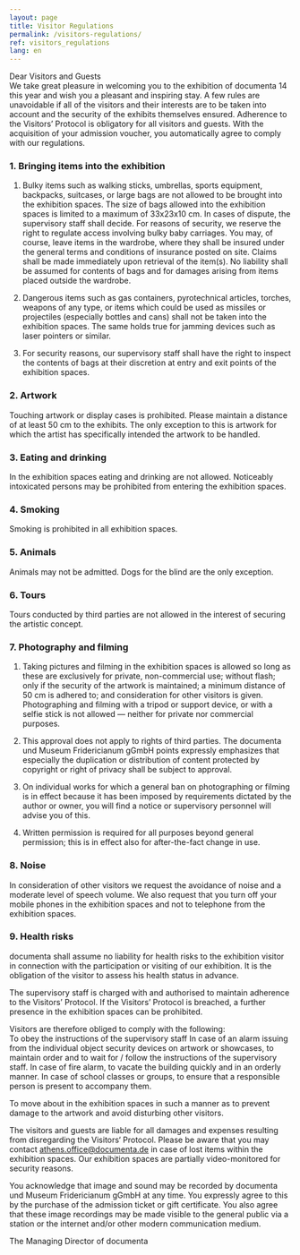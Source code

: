 ```yaml
---
layout: page
title: Visitor Regulations
permalink: /visitors-regulations/
ref: visitors_regulations
lang: en
---
```


Dear Visitors and Guests <br>
We take great pleasure in welcoming you to the exhibition of documenta 14 this year and wish you a pleasant and inspiring stay. A few rules are unavoidable if all of the visitors and their interests are to be taken into account and the security of the exhibits themselves ensured. Adherence to the Visitors’ Protocol is obligatory for all visitors and guests. With the acquisition of your admission voucher, you automatically agree to comply with our regulations.

### 1. Bringing items into the exhibition

1. Bulky items such as walking sticks, umbrellas, sports equipment, backpacks, suitcases, or large bags are not allowed to be brought into the exhibition spaces. The size of bags allowed into the exhibition spaces is limited to a maximum of 33x23x10 cm. In cases of dispute, the supervisory staff shall decide. For reasons of security, we reserve the right to regulate access involving bulky baby carriages. You may, of course, leave items in the wardrobe, where they shall be insured under the general terms and conditions of insurance posted on site. Claims shall be made immediately upon retrieval of the item(s). No liability shall be assumed for contents of bags and for damages arising from items placed outside the wardrobe. 

2. Dangerous items such as gas containers, pyrotechnical articles, torches, weapons of any type, or items which could be used as missiles or projectiles (especially bottles and cans) shall not be taken into the exhibition spaces. The same holds true for jamming devices such as laser pointers or similar.

3. For security reasons, our supervisory staff shall have the right to inspect the contents of bags at their discretion at entry and exit points of the exhibition spaces.

### 2. Artwork

Touching artwork or display cases is prohibited. Please maintain a distance of at least 50 cm to the exhibits. The only exception to this is artwork for which the artist has specifically intended the artwork to be handled.

### 3. Eating and drinking

In the exhibition spaces eating and drinking are not allowed. Noticeably intoxicated persons may be prohibited from entering the exhibition spaces.

### 4. Smoking

Smoking is prohibited in all exhibition spaces.

### 5. Animals

Animals may not be admitted. Dogs for the blind are the only exception.

### 6. Tours

Tours conducted by third parties are not allowed in the interest of securing the artistic concept.

### 7. Photography and filming

1. Taking pictures and filming in the exhibition spaces is allowed so long as these are exclusively for private, non-commercial use; without flash; only if the security of the artwork is maintained; a minimum distance of 50 cm is adhered to; and consideration for other visitors is given. Photographing and filming with a tripod or support device, or with a selfie stick is not allowed — neither for private nor commercial purposes.

2. This approval does not apply to rights of third parties. The documenta und Museum Fridericianum gGmbH points expressly emphasizes that especially the duplication or distribution of content protected by copyright or right of privacy shall be subject to approval.

3. On individual works for which a general ban on photographing or filming is in effect because it has been imposed by requirements dictated by the author or owner, you will find a notice or supervisory personnel will advise you of this.

4. Written permission is required for all purposes beyond general permission; this is in effect also for after-the-fact change in use. 

### 8. Noise

In consideration of other visitors we request the avoidance of noise and a moderate level of speech volume. We also request that you turn off your mobile phones in the exhibition spaces and not to telephone from the exhibition spaces.

### 9. Health risks

documenta shall assume no liability for health risks to the exhibition visitor in connection with the participation or visiting of our exhibition. It is the obligation of the visitor to assess his health status in advance.

The supervisory staff is charged with and authorised to maintain adherence to the Visitors’ Protocol. If the Visitors’ Protocol is breached, a further presence in the exhibition spaces can be prohibited.

Visitors are therefore obliged to comply with the following: <br>
To obey the instructions of the supervisory staff
In case of an alarm issuing from the individual object security devices on artwork or showcases, to maintain order and to wait for / follow the instructions of the supervisory staff.
In case of fire alarm, to vacate the building quickly and in an orderly manner.
In case of school classes or groups, to ensure that a responsible person is present to accompany them.

To move about in the exhibition spaces in such a manner as to prevent damage to the artwork and avoid disturbing other visitors.

The visitors and guests are liable for all damages and expenses resulting from disregarding the Visitors‘ Protocol. Please be aware that you may contact athens.office@documenta.de in case of lost items within the exhibition spaces. Our exhibition spaces are partially video-monitored for security reasons. 

You acknowledge that image and sound may be recorded by documenta und Museum Fridericianum gGmbH at any time. You expressly agree to this by the purchase of the admission ticket or gift certificate. You also agree that these image recordings may be made visible to the general public via a station or the internet and/or other modern communication medium.

The Managing Director of documenta
